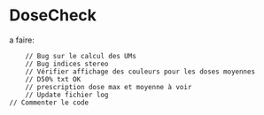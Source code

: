 # DoseCheck

a faire:

        // Bug sur le calcul des UMs
        // Bug indices stereo
        // Vérifier affichage des couleurs pour les doses moyennes
		// D50% txt OK
		// prescription dose max et moyenne à voir
        // Update fichier log
	// Commenter le code